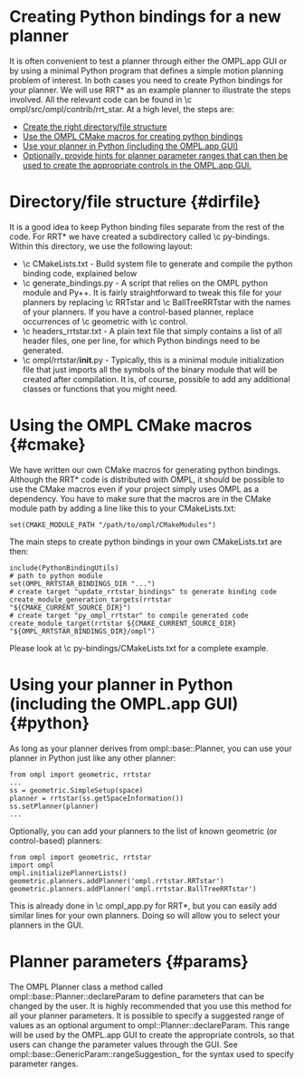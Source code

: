 # Creating Python bindings for a new planner

It is often convenient to test a planner through either the OMPL.app GUI or by using a minimal Python program that defines a simple motion planning problem of interest. In both cases you need to create Python bindings for your planner. We will use RRT* as an example planner to illustrate the steps involved. All the relevant code can be found in \c ompl/src/ompl/contrib/rrt_star. At a high level, the steps are:

- [Create the right directory/file structure](#dirfile)
- [Use the OMPL CMake macros for creating python bindings](#cmake)
- [Use your planner in Python (including the OMPL.app GUI)](#python)
- [Optionally, provide hints for planner parameter ranges that can then be used to create the appropriate controls in the OMPL.app GUI.](#params)


# Directory/file structure {#dirfile}

It is a good idea to keep Python binding files separate from the rest of the code. For RRT* we have created a subdirectory called \c py-bindings. Within this directory, we use the following layout:

- \c CMakeLists.txt - Build system file to generate and compile the python binding code, explained below
- \c generate_bindings.py - A script that relies on the OMPL python module and Py++. It is fairly straightforward to tweak this file for your planners by replacing \c RRTstar and \c BallTreeRRTstar with the names of your planners. If you have a control-based planner, replace occurrences of \c geometric with \c control.
- \c headers_rrtstar.txt - A plain text file that simply contains a list of all header files, one per line, for which Python bindings need to be generated.
- \c ompl/rrtstar/__init__.py - Typically, this is a minimal module initialization file that just imports all the symbols of the binary module that will be created after compilation. It is, of course, possible to add any additional classes or functions that you might need.

# Using the OMPL CMake macros {#cmake}

We have written our own CMake macros for generating python bindings. Although the RRT* code is distributed with OMPL, it should be possible to use the CMake macros even if your project simply uses OMPL as a dependency. You have to make sure that the macros are in the CMake module path by adding a line like this to your CMakeLists.txt:

    set(CMAKE_MODULE_PATH "/path/to/ompl/CMakeModules")

The main steps to create python bindings in your own CMakeLists.txt are then:

    include(PythonBindingUtils)
    # path to python module
    set(OMPL_RRTSTAR_BINDINGS_DIR "...")
    # create target "update_rrtstar_bindings" to generate binding code
    create_module_generation_targets(rrtstar "${CMAKE_CURRENT_SOURCE_DIR}")
    # create target "py_ompl_rrtstar" to compile generated code
    create_module_target(rrtstar ${CMAKE_CURRENT_SOURCE_DIR} "${OMPL_RRTSTAR_BINDINGS_DIR}/ompl")

Please look at \c py-bindings/CMakeLists.txt for a complete example.

# Using your planner in Python (including the OMPL.app GUI) {#python}

As long as your planner derives from ompl::base::Planner, you can use your planner in Python just like any other planner:
~~~{.py}
from ompl import geometric, rrtstar
...
ss = geometric.SimpleSetup(space)
planner = rrtstar(ss.getSpaceInformation())
ss.setPlanner(planner)
...
~~~
Optionally, you can add your planners to the list of known geometric (or control-based) planners:
~~~{.py}
from ompl import geometric, rrtstar
import ompl
ompl.initializePlannerLists()
geometric.planners.addPlanner('ompl.rrtstar.RRTstar')
geometric.planners.addPlanner('ompl.rrtstar.BallTreeRRTstar')
~~~
This is already done in \c ompl_app.py for RRT*, but you can easily add similar lines for your own planners. Doing so will allow you to select your planners in the GUI.

# Planner parameters {#params}

The OMPL Planner class a method called ompl::base::Planner::declareParam to define parameters that can be changed by the user. It is highly recommended that you use this method for all your planner parameters. It is possible to specify a suggested range of values as an optional argument to ompl::Planner::declareParam. This range will be used by the OMPL.app GUI to create the appropriate controls, so that users can change the parameter values through the GUI. See ompl::base::GenericParam::rangeSuggestion_ for the syntax used to specify parameter ranges.
